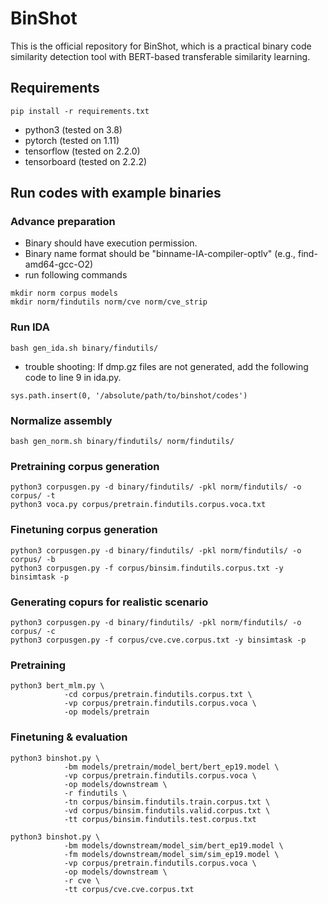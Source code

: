 # BinShot
This is the official repository for BinShot, which is a practical binary code similarity detection tool with BERT-based transferable similarity learning.

## Requirements
```
pip install -r requirements.txt
```
* python3 (tested on 3.8)
* pytorch (tested on 1.11)
* tensorflow (tested on 2.2.0)
* tensorboard (tested on 2.2.2)

## Run codes with example binaries
### Advance preparation
* Binary should have execution permission.
* Binary name format should be "binname-IA-compiler-optlv" (e.g., find-amd64-gcc-O2)
* run following commands
```
mkdir norm corpus models
mkdir norm/findutils norm/cve norm/cve_strip
```

### Run IDA
```
bash gen_ida.sh binary/findutils/
```
* trouble shooting: If dmp.gz files are not generated, add the following code to line 9 in ida.py.
```
sys.path.insert(0, '/absolute/path/to/binshot/codes')
```

### Normalize assembly
```
bash gen_norm.sh binary/findutils/ norm/findutils/
```

### Pretraining corpus generation
```
python3 corpusgen.py -d binary/findutils/ -pkl norm/findutils/ -o corpus/ -t
python3 voca.py corpus/pretrain.findutils.corpus.voca.txt
```

### Finetuning corpus generation
```
python3 corpusgen.py -d binary/findutils/ -pkl norm/findutils/ -o corpus/ -b
python3 corpusgen.py -f corpus/binsim.findutils.corpus.txt -y binsimtask -p
```

### Generating copurs for realistic scenario
```
python3 corpusgen.py -d binary/findutils/ -pkl norm/findutils/ -o corpus/ -c
python3 corpusgen.py -f corpus/cve.cve.corpus.txt -y binsimtask -p
```

### Pretraining
```
python3 bert_mlm.py \
            -cd corpus/pretrain.findutils.corpus.txt \
            -vp corpus/pretrain.findutils.corpus.voca \
            -op models/pretrain
```

### Finetuning & evaluation
```
python3 binshot.py \
            -bm models/pretrain/model_bert/bert_ep19.model \
            -vp corpus/pretrain.findutils.corpus.voca \
            -op models/downstream \
            -r findutils \
            -tn corpus/binsim.findutils.train.corpus.txt \
            -vd corpus/binsim.findutils.valid.corpus.txt \
            -tt corpus/binsim.findutils.test.corpus.txt

python3 binshot.py \
            -bm models/downstream/model_sim/bert_ep19.model \
            -fm models/downstream/model_sim/sim_ep19.model \
            -vp corpus/pretrain.findutils.corpus.voca \
            -op models/downstream \
            -r cve \
            -tt corpus/cve.cve.corpus.txt
```

